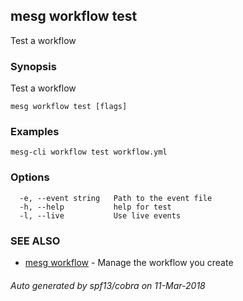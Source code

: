 ## mesg workflow test

Test a workflow

### Synopsis

Test a workflow

```
mesg workflow test [flags]
```

### Examples

```
mesg-cli workflow test workflow.yml
```

### Options

```
  -e, --event string   Path to the event file
  -h, --help           help for test
  -l, --live           Use live events
```

### SEE ALSO

* [mesg workflow](mesg_workflow.md)	 - Manage the workflow you create

###### Auto generated by spf13/cobra on 11-Mar-2018
